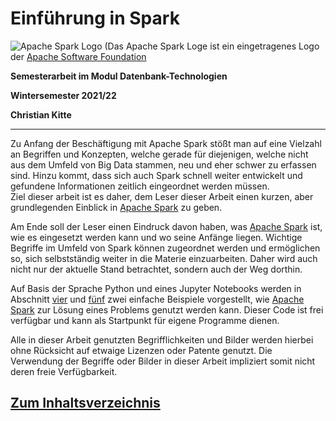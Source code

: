 # Einführung in Spark

![Apache Spark Logo](https://www.apache.org/logos/res/spark/spark.png "Logo von Apache Spark")
(Das Apache Spark Loge ist ein eingetragenes Logo
der [Apache Software Foundation](https://www.apache.org/ "Hier geht es zur Webseite der Apache Spark Foundation")

**Semesterarbeit im Modul Datenbank-Technologien**

**Wintersemester 2021/22**

**Christian Kitte**

---

Zu Anfang der Beschäftigung mit Apache Spark stößt man auf eine Vielzahl an Begriffen und Konzepten, welche gerade 
für diejenigen, welche nicht aus dem Umfeld von Big Data stammen, neu und eher schwer zu erfassen sind. Hinzu kommt, 
dass sich auch Spark schnell weiter entwickelt und gefundene Informationen zeitlich eingeordnet werden müssen.   
Ziel dieser arbeit ist es daher, dem Leser dieser Arbeit einen kurzen, aber grundlegenden Einblick in
[Apache Spark](https://spark.apache.org/ "zur Einstiegsseite")
zu geben. 

Am Ende soll der Leser einen Eindruck davon haben, was
[Apache Spark](https://spark.apache.org/ "zur Einstiegsseite")
ist, wie es eingesetzt werden kann und wo seine Anfänge liegen. Wichtige Begriffe im Umfeld von Spark können zugeordnet 
werden und ermöglichen so, sich selbstständig weiter in die Materie einzuarbeiten. Daher wird auch nicht nur der 
aktuelle Stand betrachtet, sondern auch der Weg dorthin.  

Auf Basis der Sprache Python und eines Jupyter Notebooks werden in Abschnitt
[vier](04_Wordcount_mit_Spark_RDDs_und_Python.md "Beispiel einer realen Anwendung mit Spark RDDs und Python")
und
[fünf](05_Wordcount_mit_Spark_DataFrames_und_Python.md "Beispiel einer realen Anwendung mit Spark DataFrames und
Python")
zwei einfache Beispiele vorgestellt, wie
[Apache Spark](https://spark.apache.org/ "zur Einstiegsseite")
zur Lösung eines Problems genutzt werden kann.
Dieser Code ist frei verfügbar und kann als Startpunkt für eigene Programme dienen.

Alle in dieser Arbeit genutzten Begrifflichkeiten und Bilder werden hierbei ohne Rücksicht auf etwaige Lizenzen oder 
Patente genutzt. Die Verwendung der Begriffe oder Bilder in dieser Arbeit impliziert somit nicht deren freie 
Verfügbarkeit. 


## [Zum Inhaltsverzeichnis](00_Inhaltsverzeichnis.md "Hier geht es zum Inhaltsverzeichnis")
